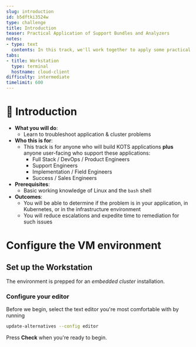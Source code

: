 ```yaml
---
slug: introduction
id: b5dftki3524w
type: challenge
title: Introduction
teaser: Practical Application of Support Bundles and Analyzers
notes:
- type: text
  contents: In this track, we'll work together to apply some practical methods for troubleshooting some Kubernetes problems using Replicated tooling.
tabs:
- title: Workstation
  type: terminal
  hostname: cloud-client
difficulty: intermediate
timelimit: 600
---
```


👋 Introduction
===============

* **What you will do**:
  * Learn to troubleshoot application & cluster problems
* **Who this is for**:
  * This track is for anyone who will build KOTS applications **plus** anyone user-facing who support these applications:
    * Full Stack / DevOps / Product Engineers
    * Support Engineers
    * Implementation / Field Engineers
    * Success / Sales Engineers
* **Prerequisites**:
  * Basic working knowledge of Linux and the `bash` shell
* **Outcomes**:
  * You will be able to determine if the problem is in your application, in Kubernetes, or in the infrastructure environment
  * You will reduce escalations and expedite time to remediation for such issues

# Configure the VM environment

## Set up the Workstation

The environment is prepped for an *embedded cluster* installation.

### Configure your editor

Before we begin, select the text editor you're most comfortable with by running

```bash
update-alternatives --config editor
```

Press **Check** when you're ready to begin.
